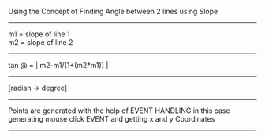 Using the Concept of Finding Angle between 2 lines using Slope
<hr>
m1 =  slope of line 1<br>
m2 =  slope of line 2
<hr>
tan @ = |  m2-m1/(1+(m2*m1)) |
<hr>
[radian -> degree]
<hr>
Points are generated with the help of EVENT HANDLING
in this case generating mouse click EVENT and getting x and y Coordinates
<hr>

